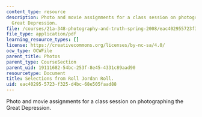 ```yaml
---
content_type: resource
description: Photo and movie assignments for a class session on photographing the
  Great Depression.
file: /courses/21a-348-photography-and-truth-spring-2008/eac402955723f325d4bc68e505faad88_MIT21A_348S08_jordan.pdf
file_type: application/pdf
learning_resource_types: []
license: https://creativecommons.org/licenses/by-nc-sa/4.0/
ocw_type: OCWFile
parent_title: Photos
parent_type: CourseSection
parent_uid: 19111682-54bc-253f-8e45-4331c89aad90
resourcetype: Document
title: Selections from Roll Jordan Roll.
uid: eac40295-5723-f325-d4bc-68e505faad88
---
```

Photo and movie assignments for a class session on photographing the Great Depression.